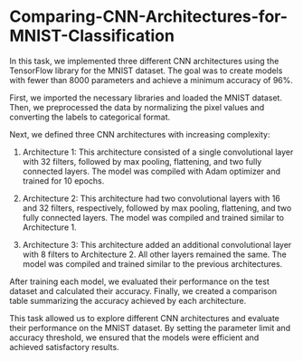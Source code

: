 # Comparing-CNN-Architectures-for-MNIST-Classification

In this task, we implemented three different CNN architectures using the TensorFlow library for the MNIST dataset. The goal was to create models with fewer than 8000 parameters and achieve a minimum accuracy of 96%.

First, we imported the necessary libraries and loaded the MNIST dataset. Then, we preprocessed the data by normalizing the pixel values and converting the labels to categorical format.

Next, we defined three CNN architectures with increasing complexity:

1. Architecture 1: This architecture consisted of a single convolutional layer with 32 filters, followed by max pooling, flattening, and two fully connected layers. The model was compiled with Adam optimizer and trained for 10 epochs.

2. Architecture 2: This architecture had two convolutional layers with 16 and 32 filters, respectively, followed by max pooling, flattening, and two fully connected layers. The model was compiled and trained similar to Architecture 1.

3. Architecture 3: This architecture added an additional convolutional layer with 8 filters to Architecture 2. All other layers remained the same. The model was compiled and trained similar to the previous architectures.

After training each model, we evaluated their performance on the test dataset and calculated their accuracy. Finally, we created a comparison table summarizing the accuracy achieved by each architecture.

This task allowed us to explore different CNN architectures and evaluate their performance on the MNIST dataset. By setting the parameter limit and accuracy threshold, we ensured that the models were efficient and achieved satisfactory results.

